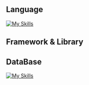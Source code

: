 


## Language
[![My Skills](https://skillicons.dev/icons?i=ts,javascript=3)](https://skillicons.dev)
## Framework & Library


## DataBase


[![My Skills](https://skillicons.dev/icons?i=aws,gcp,azure,next,vue,flutter&perline=3)](https://skillicons.dev)
